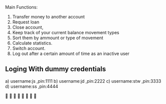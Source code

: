 Main Functions:

 1. Transfer money to another account
 2. Request loan
 3. Close account, 
 4. Keep track of your current balance movement types
 5. Sort them by ammount or type of movement
 6. Calculate statistics. 
 7. Switch account. 
 8. Log out after a certain amount of time as an inactive user

Loging With dummy credentials
------------------------------
a) username:js ,pin:1111
b) username:jd ,pin:2222
c) username:stw ,pin:3333
d) username:ss ,pin:4444

🥇  🥇  🥇  🥇 🥇 🥇  🥇 🥇
